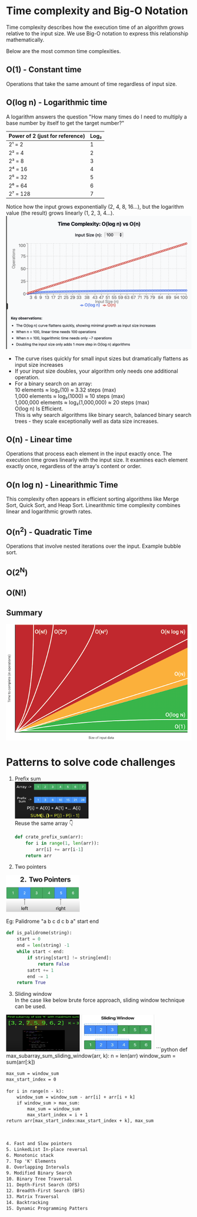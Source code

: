 # Time complexity and Big-O Notation

Time complexity describes how the execution time of an algorithm grows relative to the input size. We use Big-O notation to express this relationship mathematically.

Below are the most common time complexities.

## O(1) - Constant time
Operations that take the same amount of time regardless of input size.

## O(log n) - Logarithmic time

A logarithm answers the question "How many times do I need to multiply a base number by itself to get the target number?"

| Power of 2 (just for reference) | Log₂ |
|------------|------|
| 2¹ = 2     | 1    |
| 2² = 4     | 2    |
| 2³ = 8     | 3    |
| 2⁴ = 16    | 4    |
| 2⁵ = 32    | 5    |
| 2⁶ = 64    | 6    |
| 2⁷ = 128   | 7    |

Notice how the input grows exponentially (2, 4, 8, 16...), but the logarithm value (the result) grows linearly (1, 2, 3, 4...).
![Logarithmic Time Complexity](images/log_time_complexity.png)

* The curve rises quickly for small input sizes but dramatically flattens as input size increases
* If your input size doubles, your algorithm only needs one additional operation.
* For a binary search on an array:  
    10 elements ≈ log₂(10) ≈ 3.32 steps (max)  
    1,000 elements ≈ log₂(1000) ≈ 10 steps (max)  
    1,000,000 elements ≈ log₂(1,000,000) ≈ 20 steps (max)  
    O(log n) Is Efficient.  
This is why search algorithms like binary search, balanced binary search trees - they scale exceptionally well as data size increases.

## O(n) - Linear time
Operations that process each element in the input exactly once. The execution time grows linearly with the input size. It examines each element exactly once, regardless of the array's content or order.

## O(n log n) - Linearithmic Time
This complexity often appears in efficient sorting algorithms like Merge Sort, Quick Sort, and Heap Sort. Linearithmic time complexity combines linear and logarithmic growth rates. 


## O(n<sup>2</sup>) - Quadratic Time
Operations that involve nested iterations over the input. Example bubble sort.

## O(2<sup>N</sup>)

## O(N!)


## Summary
![](images/graph.png)

# Patterns to solve code challenges
1. Prefix sum  
    <img src="images/prefixsum.png" alt="Prefix sum" width="200" height="100">  
    Reuse the same array 👇
    ```python
    def crate_prefix_sum(arr):
        for i in range(1, len(arr)):
            arr[i] += arr[i-1]
        return arr
    ```
2. Two pointers  
<img src="images/twopointers.png" alt="Prefix sum" width="200" height="100">

Eg: Palidrome
"a b c d c b a"
start end
```python
def is_palidrome(string):
    start = 0
    end = len(string) -1
    while start < end:
        if string[start] != string[end]:
            return False
        satrt += 1
        end -= 1
    return True
```
3. Sliding window  
In the case like below brute force approach, sliding window technique can be used.  
<img src="images/bruteforce.png" alt="Prefix sum" width="200" height="100">  
<img src="images/sliding_window.png" alt="Prefix sum" width="200" height="100">  
```python
def max_subarray_sum_sliding_window(arr, k):
    n = len(arr)
    window_sum = sum(arr[:k])

    max_sum = window_sum
    max_start_index = 0

    for i in range(n - k):
        window_sum = window_sum - arr[i] + arr[i + k]
        if window_sum > max_sum:
            max_sum = window_sum
            max_start_index = i + 1
    return arr[max_start_index:max_start_index + k], max_sum
```


4. Fast and Slow pointers
5. LinkedList In-place reversal
6. Monotonic stack
7. Top 'K' Elements
8. Overlapping Intervals
9. Modified Binary Search
10. Binary Tree Traversal
11. Depth-First Search (DFS)
12. Breadth-First Search (BFS)
13. Matrix Traversal
14. Backtracking
15. Dynamic Programming Patters

